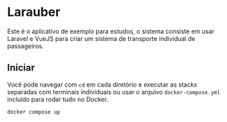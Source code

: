 # Larauber

Este é o aplicativo de exemplo para estudos, o sistema consiste em usar Laravel e VueJS para criar um sistema de transporte individual de passageiros.

## Iniciar

Você pode navegar com `cd` em cada diretório e executar as stacks separadas com terminais individuais ou usar o arquivo `docker-compose.yml` incluído para rodar tudo no Docker.

```sh
docker compose up
```
